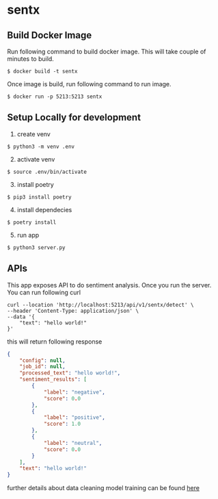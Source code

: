 # sentx

## Build Docker Image
Run following command to build docker image. This will take couple of minutes to build.
```shell
$ docker build -t sentx
```
Once image is build, run following command to run image.
```shell
$ docker run -p 5213:5213 sentx
```

## Setup Locally for development
1. create venv 
```shell
$ python3 -m venv .env
```
2. activate venv
```shell
$ source .env/bin/activate
```
3. install poetry
```shell
$ pip3 install poetry
```
4. install dependecies
```shell
$ poetry install
```
5. run app
```shell
$ python3 server.py
```

## APIs
This app exposes API to do sentiment analysis. Once you run the server. You can run following curl

```shell
curl --location 'http://localhost:5213/api/v1/sentx/detect' \
--header 'Content-Type: application/json' \
--data '{
    "text": "hello world!"
}'
```
this will return following response
```json
{
    "config": null,
    "job_id": null,
    "processed_text": "hello world!",
    "sentiment_results": [
        {
            "label": "negative",
            "score": 0.0
        },
        {
            "label": "positive",
            "score": 1.0
        },
        {
            "label": "neutral",
            "score": 0.0
        }
    ],
    "text": "hello world!"
}
```

further details about data cleaning model training can be found [here](./model-details.md)